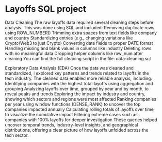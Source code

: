 # Layoffs SQL project 

Data Cleaning
The raw layoffs data required several cleaning steps before analysis. This was done using SQL and included:
Removing duplicate rows using ROW_NUMBER()
Trimming extra spaces from text fields like company and country
Standardizing entries (e.g., changing variations like Crypto/Web3 to just Crypto)
Converting date fields to proper DATE format
Handling missing and blank values in columns like industry
Deleting rows with no meaningful data
Dropping helper columns like row_num after cleaning
You can find the full cleaning script in the file:
data-cleaning.sql

Exploratory Data Analysis (EDA)
Once the data was cleaned and standardized, I explored key patterns and trends related to layoffs in the tech industry. The cleaned data enabled more reliable analysis, including:
Identifying companies with the highest total layoffs using aggregation and grouping
Analyzing layoffs over time, grouped by year and by month, to reveal peaks and trends
Exploring the impact by industry and country, showing which sectors and regions were most affected
Ranking companies per year using window functions (DENSE_RANK) to uncover the top companies impacted annually
Calculating rolling totals of layoffs over time to visualize the cumulative impact
Filtering extreme cases such as companies with 100% layoffs for deeper investigation
These queries helped uncover temporal trends, industry-level insights, and geographical distributions, offering a clear picture of how layoffs unfolded across the tech sector.


